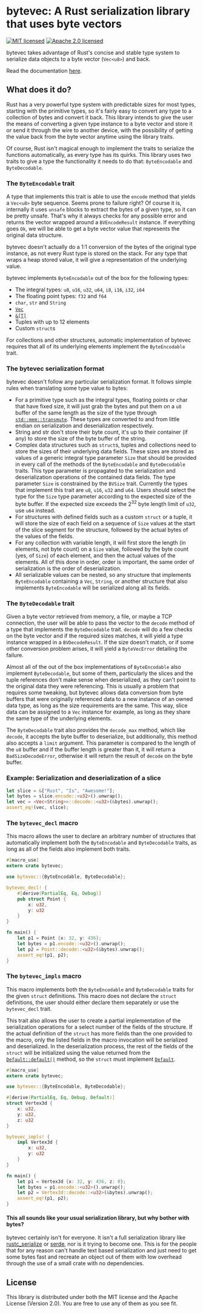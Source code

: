 bytevec: A Rust serialization library that uses byte vectors
============================================================

[![MIT licensed](https://img.shields.io/badge/license-MIT-blue.svg)](./LICENSE-MIT)
[![Apache 2.0 licensed](https://img.shields.io/badge/license-APACHE%202.0-blue.svg)](./LICENSE-APACHE)

bytevec takes advantage of Rust's concise and stable type system to
serialize data objects to a byte vector (`Vec<u8>`) and back.

Read the documentation [here](http://fero23.github.io/doc/bytevec/).

What does it do?
----------------
Rust has a very powerful type system with predictable sizes for most
types, starting with the primitive types, so it's fairly easy to convert
any type to a collection of bytes and convert it back. This library intends
to give the user the means of converting a given type instance to a byte vector
and store it or send it through the wire to another device, with the possibility
of getting the value back from the byte vector anytime using the library traits.

Of course, Rust isn't magical enough to implement the traits to serialize
the functions automatically, as every type has its quirks. This library
uses two traits to give a type the functionality it needs to do that: 
`ByteEncodable` and `ByteDecodable`.

### The `ByteEncodable` trait
A type that implements this trait is able to use the `encode` method that 
yields a `Vec<u8>` byte sequence. Seems prone to failure right? Of course it is,
internally it uses `unsafe` blocks to extract the bytes of a given type, so 
it can be pretty unsafe. That's why it always checks for any possible error and
returns the vector wrapped around a `BVEncodeResult` instance. If everything
goes `Ok`, we will be able to get a byte vector value that represents the 
original data structure.

bytevec doesn't actually do a 1:1 conversion of the bytes of the original
type instance, as not every Rust type is stored on the stack. For any type
that wraps a heap stored value, it will give a representation of the 
underlying value.

bytevec implements `ByteEncodable` out of the box for the following types:
- The integral types: `u8`, `u16`, `u32`, `u64`, `i8`, `i16`, `i32`, `i64`
- The floating point types: `f32` and `f64`
- `char`, `str` and `String`
- [`Vec`](http://doc.rust-lang.org/stable/std/vec/struct.Vec.html)
- [`&[T]`](http://doc.rust-lang.org/stable/std/primitive.slice.html)
- Tuples with up to 12 elements
- Custom `struct`s

For collections and other structures, automatic implementation of bytevec
requires that all of its underlying elements implement the `ByteEncodable`
trait.

### The bytevec serialization format
bytevec doesn't follow any particular serialization format. It follows simple
rules when translating some type value to bytes:
- For a primitive type such as the integral types, floating points
or char that have fixed size, it will just grab the bytes and put them 
on a `u8` buffer of the same length as the size of the type through 
[`std::mem::transmute`]. These types are converted to and from little endian on
serialization and deserialization respectively.
- String and str don't store their byte count, it's up to their container (if any)
to store the size of the byte buffer of the string.
- Complex data structures such as `struct`s, tuples and collections need to store
the sizes of their underlying data fields. These sizes are stored as values of a generic
integral type parameter `Size` that should be provided in every call of the methods of the
`ByteEncodable` and `ByteDecodable` traits. This type parameter is propagated to the
serialization and deserialization operations of the contained data fields. The type parameter
`Size` is constrained by the `BVSize` trait. Currently the types that implement this trait
are `u8`, `u16`, `u32` and `u64`. Users should select the type for the `Size` type parameter
according to the expected size of the byte buffer. If the expected size exceeds the 
2<sup>32</sup> byte length limit of `u32`, use `u64` instead.
- For structures with defined fields such as a custom `struct` or a tuple,
it will store the size of each field on a sequence of `Size` values at the start
of the slice segment for the structure, followed by the actual bytes of 
the values of the fields.
- For any collection with variable length, it will first store the length
(in elements, not byte count) on a `Size` value, followed by the byte count
(yes, of `Size`) of each element, and then the actual values of the elements.
All of this done in order, order is important, the same order of serialization
is the order of deserialization.
- All serializable values can be nested, so any structure that implements 
`ByteEncodable` containing a `Vec`, `String`, or another structure that also implements
`ByteEncodable` will be serialized along all its fields.

### The `ByteDecodable` trait
Given a byte vector retrieved from memory, a file, or maybe a TCP connection,
the user will be able to pass the vector to the `decode` method of
a type that implements the `ByteDecodable` trait. `decode` will do a few checks 
on the byte vector and if the required sizes matches, it will yield a type instance wrapped 
in a `BVDecodeResult`. If the size doesn't match, or if some other conversion problem 
arises, it will yield a `ByteVecError` detailing the failure.

Almost all of the out of the box implementations of `ByteEncodable` also
implement `ByteDecodable`, but some of them, particularly the slices and 
the tuple references don't make sense when deserialized, as they can't
point to the original data they were referencing. This is usually a problem
that requires some tweaking, but bytevec allows data conversion from byte
buffers that were originally referenced data to a new instance of an owned data type,
as long as the size requirements are the same. This way, slice data can
be assigned to a `Vec` instance for example, as long as they share the same 
type of the underlying elements.

The `ByteDecodable` trait also provides the `decode_max` method, which like `decode`, it
accepts the byte buffer to deserialize, but additionally, this method also accepts
a `limit` argument. This parameter is compared to the length of the `u8` buffer and
if the buffer length is greater than it, it will return a `BadSizeDecodeError`,
otherwise it will return the result of `decode` on the byte buffer.

### Example: Serialization and deserialization of a slice

```rust
let slice = &["Rust", "Is", "Awesome!"];
let bytes = slice.encode::<u32>().unwrap();
let vec = <Vec<String>>::decode::<u32>(&bytes).unwrap();
assert_eq!(vec, slice);
```

### The `bytevec_decl` macro
This macro allows the user to declare an arbitrary number of structures that
automatically implement both the `ByteEncodable` and `ByteDecodable` traits,
as long as all of the fields also implement both traits.

```rust
#[macro_use]
extern crate bytevec;

use bytevec::{ByteEncodable, ByteDecodable};

bytevec_decl! {
    #[derive(PartialEq, Eq, Debug)]
    pub struct Point {
        x: u32,
        y: u32
    }
}

fn main() {
    let p1 = Point {x: 32, y: 436};
    let bytes = p1.encode::<u32>().unwrap();
    let p2 = Point::decode::<u32>(&bytes).unwrap();
    assert_eq!(p1, p2);
}
```

### The `bytevec_impls` macro

This macro implements both the `ByteEncodable` and `ByteDecodable` traits
for the given `struct` definitions. This macro does not declare the `struct`
definitions, the user should either declare them separately or use the
`bytevec_decl` trait.

This trait also allows the user to create a partial implementation of the
serialization operations for a select number of the fields of the 
structure. If the actual definition of the `struct` has more fields than
the one provided to the macro, only the listed fields in the macro invocation
will be serialized and deserialized. In the deserialization process, the
rest of the fields of the `struct` will be initialized using the value
returned from the [`Default::default()`] method, so the `struct` must 
implement [`Default`].

```rust
#[macro_use]
extern crate bytevec;

use bytevec::{ByteEncodable, ByteDecodable};

#[derive(PartialEq, Eq, Debug, Default)]
struct Vertex3d {
    x: u32,
    y: u32,
    z: u32
}

bytevec_impls! {
    impl Vertex3d {
        x: u32,
        y: u32
    }
}

fn main() {
    let p1 = Vertex3d {x: 32, y: 436, z: 0};
    let bytes = p1.encode::<u32>().unwrap();
    let p2 = Vertex3d::decode::<u32>(&bytes).unwrap();
    assert_eq!(p1, p2);
}
```

#### This all sounds like your usual serialization library, but why bother with bytes?
bytevec certainly isn't for everyone. It isn't a full serialization library like
[rustc_serialize] or [serde], nor is it trying to become one. This is for the people
that for any reason can't handle text based serialization and just need 
to get some bytes fast and recreate an object out of them with low overhead through the use
of a small crate with no dependencies.

## License
This library is distributed under both the MIT license and the Apache License (Version 2.0).
You are free to use any of them as you see fit.

[`Default`]: http://doc.rust-lang.org/stable/std/default/trait.Default.html
[`Default::default()`]: http://doc.rust-lang.org/stable/std/default/trait.Default.html#tymethod.default
[`std::mem::transmute`]: http://doc.rust-lang.org/stable/std/mem/fn.transmute.html
[rustc_serialize]: https://github.com/rust-lang-nursery/rustc-serialize
[serde]: https://github.com/serde-rs/serde
